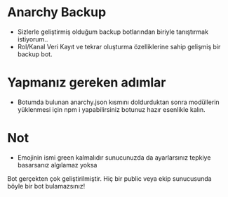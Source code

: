 # Anarchy Backup
- Sizlerle geliştirmiş olduğum backup botlarından biriyle tanıştırmak istiyorum.. 
- Rol/Kanal Veri Kayıt ve tekrar oluşturma özelliklerine sahip gelişmiş bir backup bot.

# Yapmanız gereken adımlar

- Botumda bulunan anarchy.json kısmını doldurduktan sonra modüllerin yüklenmesi için npm i yapabilirsiniz botunuz hazır esenlikle kalın.

# Not 

- Emojinin ismi green kalmalıdır sunucunuzda da ayarlarsınız tepkiye basarsanız algılamaz yoksa

Bot gerçekten çok geliştirilmiştir. Hiç bir public veya ekip sunucusunda böyle bir bot bulamazsınız!
